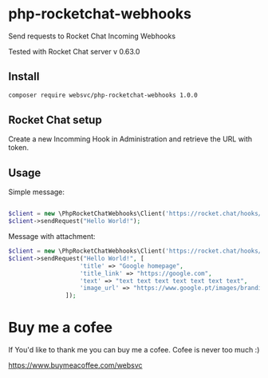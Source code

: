 # php-rocketchat-webhooks
Send requests to Rocket Chat Incoming Webhooks

Tested with Rocket Chat server  v 0.63.0

## Install

```bash
composer require websvc/php-rocketchat-webhooks 1.0.0
```

## Rocket Chat setup

Create a new Incomming Hook in Administration and retrieve the URL with token.


## Usage

Simple message: 
```php

$client = new \PhpRocketChatWebhooks\Client('https://rocket.chat/hooks/TOKEN', "Optional-Username");
$client->sendRequest("Hello World!");
```

Message with attachment:
```php
$client = new \PhpRocketChatWebhooks\Client('https://rocket.chat/hooks/TOKEN', "Optional-Username");
$client->sendRequest("Hello World!", [
                    'title' => "Google homepage",
                    'title_link' => "https://google.com",
                    'text' => "text text text text text text text",
                    'image_url' => "https://www.google.pt/images/branding/googlelogo/1x/googlelogo_color_272x92dp.png",
                ]);
```

# Buy me a cofee

If You'd like to thank me you can buy me a cofee.  Cofee is never too much :) 

https://www.buymeacoffee.com/websvc
